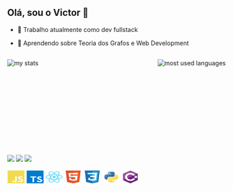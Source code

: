 ## Olá, sou o Victor 👋

- 🔭 Trabalho atualmente como dev fullstack  
- 🌱 Aprendendo sobre Teoria dos Grafos e Web Development

  ##

<div style="display: flex; justify-content: space-between; align-items: center;">
  <img 
    alt="my stats" 
    height="190cm" 
    src="https://github-readme-stats.vercel.app/api?username=victorsouzalim4&show_icons=true&theme=tokyonight" 
  />
  <img 
    alt="most used languages" 
    height="190cm"
    src="https://github-readme-stats.vercel.app/api/top-langs/?username=victorsouzalim4&layout=donut&theme=tokyonight" 
  />
</div>

## 

<div> 
  <a href="https://www.instagram.com/szv.lima/?next=%2F" target="_blank"><img src="https://img.shields.io/badge/-Instagram-%23E4405F?style=for-the-badge&logo=instagram&logoColor=white" target="_blank"></a>
  <a href = "victorsouzalima2064@gmail.com"><img src="https://img.shields.io/badge/-Gmail-%23333?style=for-the-badge&logo=gmail&logoColor=white" target="_blank"></a>
  <a href="https://www.linkedin.com/in/victor-souza-lima-58195a303/" target="_blank"><img src="https://img.shields.io/badge/-LinkedIn-%230077B5?style=for-the-badge&logo=linkedin&logoColor=white" target="_blank"></a> 
  
</div>

 <div style="display: inline_block"><br>
  <img align="center" alt="Victor-Js" height="30" width="40" src="https://raw.githubusercontent.com/devicons/devicon/master/icons/javascript/javascript-plain.svg">
  <img align="center" alt="Victor-Ts" height="30" width="40" src="https://raw.githubusercontent.com/devicons/devicon/master/icons/typescript/typescript-plain.svg">
  <img align="center" alt="Victor-React" height="30" width="40" src="https://raw.githubusercontent.com/devicons/devicon/master/icons/react/react-original.svg">
  <img align="center" alt="Victor-HTML" height="30" width="40" src="https://raw.githubusercontent.com/devicons/devicon/master/icons/html5/html5-original.svg">
  <img align="center" alt="Victor-CSS" height="30" width="40" src="https://raw.githubusercontent.com/devicons/devicon/master/icons/css3/css3-original.svg">
  <img align="center" alt="Victor-Python" height="30" width="40" src="https://raw.githubusercontent.com/devicons/devicon/master/icons/python/python-original.svg">
  <img align="center" alt="Victor-Csharp" height="30" width="40" src="https://raw.githubusercontent.com/devicons/devicon/master/icons/csharp/csharp-original.svg">
</div>
  




